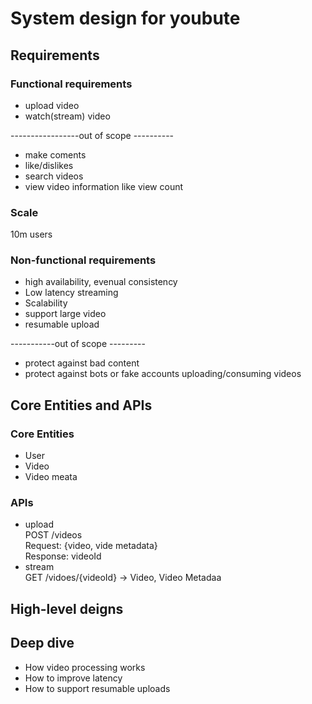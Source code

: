 # System design for youbute
## Requirements
### Functional requirements
- upload video
- watch(stream) video

-----------------out of scope ----------
- make coments
- like/dislikes
- search videos
- view video information like view count

### Scale
10m users

### Non-functional requirements
- high availability, evenual consistency
- Low latency streaming
- Scalability
- support large video
- resumable upload

-----------out of scope ---------
- protect against bad content
- protect against bots or fake accounts uploading/consuming videos

## Core Entities and APIs
### Core Entities
- User
- Video
- Video meata

### APIs
- upload  
  POST /videos  
  Request: {video, vide metadata}     
  Response: videoId
- stream  
  GET /vidoes/{videoId}  -> Video, Video Metadaa

## High-level deigns

## Deep dive
- How video processing works
- How to improve latency
- How to support resumable uploads
